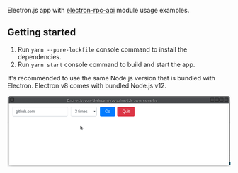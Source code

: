 Electron.js app with [electron-rpc-api](https://github.com/vladimiry/electron-rpc-api) module usage examples.

## Getting started

1. Run `yarn --pure-lockfile` console command to install the dependencies.
2. Run `yarn start` console command to build and start the app.

It's recommended to use the same Node.js version that is bundled with Electron. Electron v8 comes with bundled Node.js v12.

![app-demo](img/app-demo.gif)
